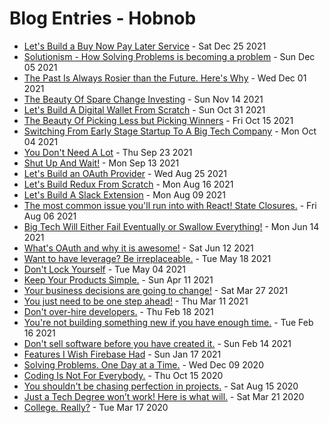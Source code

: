 # Blog Entries - Hobnob

- [Let's Build a Buy Now Pay Later Service](lets-build-a-buy-now-pay-later-service.md)  -  Sat Dec 25 2021
- [Solutionism - How Solving Problems is becoming a problem](solutionism-how-solving-problems-that-dont-exist-is-becoming-a-problem.md)  -  Sun Dec 05 2021
- [The Past Is Always Rosier than the Future. Here's Why](the-past-is-always-rosier-than-the-future-here-is-why.md)  -  Wed Dec 01 2021
- [The Beauty Of Spare Change Investing](the-beauty-of-spare-change-investing.md)  -  Sun Nov 14 2021
- [Let's Build A Digital Wallet From Scratch](lets_build_a_digital_wallet_from_scratch.md)  -  Sun Oct 31 2021
- [The Beauty Of Picking Less but Picking Winners](the-beauty-of-picking-less-but-picking-winners.md)  -  Fri Oct 15 2021
- [Switching From Early Stage Startup To A Big Tech Company](switching-from-startup-to-big-tech-company.md)  -  Mon Oct 04 2021
- [You Don't Need A Lot](you-dont-need-a-lot.md)  -  Thu Sep 23 2021
- [Shut Up And Wait!](shut_up_and_wait.md)  -  Mon Sep 13 2021
- [Let's Build an OAuth Provider](lets-build-an-oauth-provider.md)  -  Wed Aug 25 2021
- [Let's Build Redux From Scratch](lets-create-redux-from-scratch-in-two-languages.md)  -  Mon Aug 16 2021
- [Let's Build A Slack Extension](lets_build_a_slack_extension.md)  -  Mon Aug 09 2021
- [The most common issue you'll run into with React! State Closures.](the_most_common_issue_youll_run_into_with_javascript.md)  -  Fri Aug 06 2021
- [Big Tech Will Either Fail Eventually or Swallow Everything!](big-tech-will-either-fail-eventually-or-swallow-everything.md)  -  Mon Jun 14 2021
- [What's OAuth and why it is awesome!](what-is-oauth-and-why-it-is-awesome.md)  -  Sat Jun 12 2021
- [Want to have leverage? Be irreplaceable.](want-to-have-leverage-be-irreplaceable.md)  -  Tue May 18 2021
- [Don't Lock Yourself](dont_lock_yourself.md)  -  Tue May 04 2021
- [Keep Your Products Simple.](keep_your_products_simple.md)  -  Sun Apr 11 2021
- [Your business decisions are going to change!](your_business_decisions_are_going_to_change.md)  -  Sat Mar 27 2021
- [You just need to be one step ahead!](you-just-have-to-be-one-step-ahead.md)  -  Thu Mar 11 2021
- [Don't over-hire developers.](dont-overhire-developers.md)  -  Thu Feb 18 2021
- [You're not building something new if you have enough time.](youre-not-building-something-new-if-you-have-enough-time.md)  -  Tue Feb 16 2021
- [Don't sell software before you have created it.](dont_sell_software_before_creating_it.md)  -  Sun Feb 14 2021
- [Features I Wish Firebase Had](features_i_wish_firebase_had.md)  -  Sun Jan 17 2021
- [Solving Problems. One Day at a Time.](solving-problems-one-day-at-a-time.md)  -  Wed Dec 09 2020
- [Coding Is Not For Everybody.](coding-is-not-for-everybody.md)  -  Thu Oct 15 2020
- [You shouldn't be chasing perfection in projects.](you-shouldnt-be-chasing-perfection-in-projects.md)  -  Sat Aug 15 2020
- [Just a Tech Degree won’t work! Here is what will.](a-tech-degree-wont-make-you-rich-here-is-what-will.md)  -  Sat Mar 21 2020
- [College. Really?](college-really.md)  -  Tue Mar 17 2020

